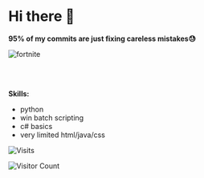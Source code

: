 # Hi there 👋
**95% of my commits are just fixing careless mistakes😓**



![fortnite](https://github.com/user-attachments/assets/b3f0d5b0-f8f3-41cc-88ba-eaa90930eecc)

<br>
<br>

**Skills:**
- python
- win batch scripting
- c# basics
- very limited html/java/css



![Visits](https://komarev.com/ghpvc/?username=mirbyte&color=22a153&style=for-the-badge&abbreviated=true&label=PROFILE+VIEWS++)
<!--blue 5757ff-->


![Visitor Count](https://hit.yhype.me/github/profile?account_id=83219244)
